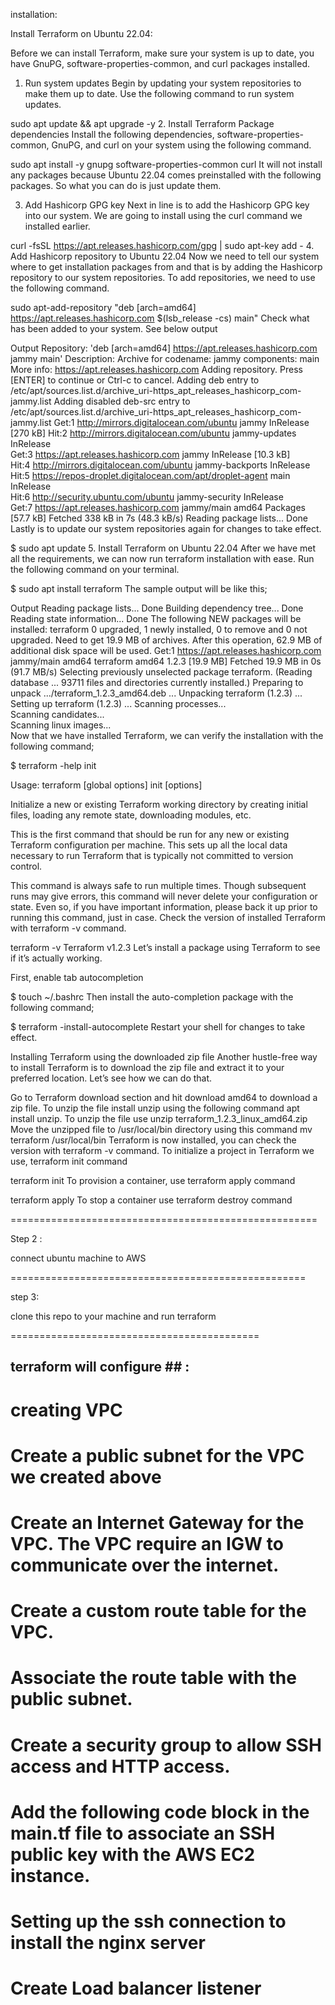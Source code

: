 installation:

Install Terraform on Ubuntu 22.04:


Before we can install Terraform, make sure your system is up to date, you have GnuPG, software-properties-common, and curl packages installed.

1. Run system updates
Begin by updating your system repositories to make them up to date. Use the following command to run system updates.

sudo apt update && apt upgrade -y 
2. Install Terraform Package dependencies
Install the following dependencies, software-properties-common, GnuPG, and curl on your system using the following command.

sudo apt install -y gnupg software-properties-common curl
It will not install any packages because Ubuntu 22.04 comes preinstalled with the following packages. So what you can do is just update them.

3. Add Hashicorp GPG key
Next in line is to add the Hashicorp GPG key into our system. We are going to install using the curl command we installed earlier.

curl -fsSL https://apt.releases.hashicorp.com/gpg | sudo apt-key add -
4. Add Hashicorp repository to Ubuntu 22.04
Now we need to tell our system where to get installation packages from and that is by adding the Hashicorp repository to our system repositories. To add repositories, we need to use the following command.

sudo apt-add-repository "deb [arch=amd64] https://apt.releases.hashicorp.com $(lsb_release -cs) main"
Check what has been added to your system. See below output

Output
Repository: 'deb [arch=amd64] https://apt.releases.hashicorp.com jammy main'
Description:
Archive for codename: jammy components: main
More info: https://apt.releases.hashicorp.com
Adding repository.
Press [ENTER] to continue or Ctrl-c to cancel.
Adding deb entry to /etc/apt/sources.list.d/archive_uri-https_apt_releases_hashicorp_com-jammy.list
Adding disabled deb-src entry to /etc/apt/sources.list.d/archive_uri-https_apt_releases_hashicorp_com-jammy.list
Get:1 http://mirrors.digitalocean.com/ubuntu jammy InRelease [270 kB]
Hit:2 http://mirrors.digitalocean.com/ubuntu jammy-updates InRelease                                                                        
Get:3 https://apt.releases.hashicorp.com jammy InRelease [10.3 kB]                                                                          
Hit:4 http://mirrors.digitalocean.com/ubuntu jammy-backports InRelease                                                                      
Hit:5 https://repos-droplet.digitalocean.com/apt/droplet-agent main InRelease                    
Hit:6 http://security.ubuntu.com/ubuntu jammy-security InRelease           
Get:7 https://apt.releases.hashicorp.com jammy/main amd64 Packages [57.7 kB]
Fetched 338 kB in 7s (48.3 kB/s)
Reading package lists... Done
Lastly is to update our system repositories again for changes to take effect.

$ sudo apt update 
5. Install Terraform on Ubuntu 22.04
After we have met all the requirements, we can now run terraform installation with ease. Run the following command on your terminal.

$ sudo apt install terraform
The sample output will be like this;

Output
Reading package lists... Done
Building dependency tree... Done
Reading state information... Done
The following NEW packages will be installed:
  terraform
0 upgraded, 1 newly installed, 0 to remove and 0 not upgraded.
Need to get 19.9 MB of archives.
After this operation, 62.9 MB of additional disk space will be used.
Get:1 https://apt.releases.hashicorp.com jammy/main amd64 terraform amd64 1.2.3 [19.9 MB]
Fetched 19.9 MB in 0s (91.7 MB/s)
Selecting previously unselected package terraform.
(Reading database ... 93711 files and directories currently installed.)
Preparing to unpack .../terraform_1.2.3_amd64.deb ...
Unpacking terraform (1.2.3) ...
Setting up terraform (1.2.3) ...
Scanning processes...                                                                                                                        
Scanning candidates...                                                                                                                       
Scanning linux images...  
Now that we have installed Terraform, we can verify the installation with the following command;

$ terraform -help init

Usage: terraform [global options] init [options]

  Initialize a new or existing Terraform working directory by creating
  initial files, loading any remote state, downloading modules, etc.

  This is the first command that should be run for any new or existing
  Terraform configuration per machine. This sets up all the local data
  necessary to run Terraform that is typically not committed to version
  control.

  This command is always safe to run multiple times. Though subsequent runs
  may give errors, this command will never delete your configuration or
  state. Even so, if you have important information, please back it up prior
  to running this command, just in case.
Check the version of installed Terraform with terraform -v command.

terraform -v 
Terraform v1.2.3
Let’s install a package using Terraform to see if it’s actually working.

First, enable tab autocompletion

$ touch ~/.bashrc
Then install the auto-completion package with the following command;

$ terraform -install-autocomplete
Restart your shell for changes to take effect.

Installing Terraform using the downloaded zip file
Another hustle-free way to install Terraform is to download the zip file and extract it to your preferred location. Let’s see how we can do that.

Go to Terraform download section and hit download amd64 to download a zip file.
To unzip the file install unzip using the following command apt install unzip.
To unzip the file use unzip terraform_1.2.3_linux_amd64.zip
Move the unzipped file to /usr/local/bin directory using this command mv terraform /usr/local/bin
Terraform is now installed, you can check the version with terraform -v command.
To initialize a project in Terraform we use, terraform init command

terraform init
To provision a container, use terraform apply command

terraform apply
To stop a container use terraform destroy command

=====================================================

Step 2 : 

connect ubuntu machine to AWS

===================================================

step 3:

clone this repo to your machine and run terraform

===========================================


## terraform will configure ## :

# creating VPC 
# Create a public subnet for the VPC we created above
# Create an Internet Gateway for the VPC. The VPC require an IGW to communicate over the internet.
# Create a custom route table for the VPC.
# Associate the route table with the public subnet.
# Create a security group to allow SSH access and HTTP access.
# Add the following code block in the main.tf file to associate an SSH public key with the AWS EC2 instance.
# Setting up the ssh connection to install the nginx server
# Create Load balancer listener 





